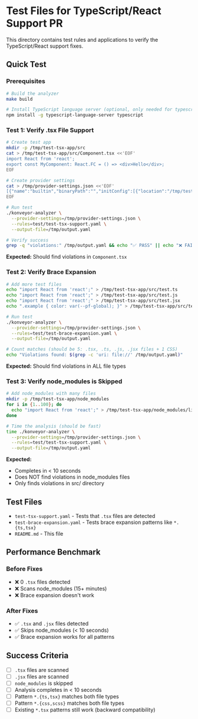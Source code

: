 # Test Files for TypeScript/React Support PR

This directory contains test rules and applications to verify the TypeScript/React support fixes.

## Quick Test

### Prerequisites
```bash
# Build the analyzer
make build

# Install TypeScript language server (optional, only needed for typescript.referenced tests)
npm install -g typescript-language-server typescript
```

### Test 1: Verify .tsx File Support

```bash
# Create test app
mkdir -p /tmp/test-tsx-app/src
cat > /tmp/test-tsx-app/src/Component.tsx <<'EOF'
import React from 'react';
export const MyComponent: React.FC = () => <div>Hello</div>;
EOF

# Create provider settings
cat > /tmp/provider-settings.json <<'EOF'
[{"name":"builtin","binaryPath":"","initConfig":[{"location":"/tmp/test-tsx-app","analysisMode":"full"}]}]
EOF

# Run test
./konveyor-analyzer \
  --provider-settings=/tmp/provider-settings.json \
  --rules=test/test-tsx-support.yaml \
  --output-file=/tmp/output.yaml

# Verify success
grep -q "violations:" /tmp/output.yaml && echo "✅ PASS" || echo "❌ FAIL"
```

**Expected:** Should find violations in `Component.tsx`

### Test 2: Verify Brace Expansion

```bash
# Add more test files
echo "import React from 'react';" > /tmp/test-tsx-app/src/test.ts
echo "import React from 'react';" > /tmp/test-tsx-app/src/test.js
echo "import React from 'react';" > /tmp/test-tsx-app/src/test.jsx
echo ".example { color: var(--pf-global); }" > /tmp/test-tsx-app/src/test.css

# Run test
./konveyor-analyzer \
  --provider-settings=/tmp/provider-settings.json \
  --rules=test/test-brace-expansion.yaml \
  --output-file=/tmp/output.yaml

# Count matches (should be 5: .tsx, .ts, .js, .jsx files + 1 CSS)
echo "Violations found: $(grep -c 'uri: file://' /tmp/output.yaml)"
```

**Expected:** Should find violations in ALL file types

### Test 3: Verify node_modules is Skipped

```bash
# Add node_modules with many files
mkdir -p /tmp/test-tsx-app/node_modules
for i in {1..100}; do
  echo "import React from 'react';" > /tmp/test-tsx-app/node_modules/lib$i.tsx
done

# Time the analysis (should be fast)
time ./konveyor-analyzer \
  --provider-settings=/tmp/provider-settings.json \
  --rules=test/test-tsx-support.yaml \
  --output-file=/tmp/output.yaml
```

**Expected:**
- Completes in < 10 seconds
- Does NOT find violations in node_modules files
- Only finds violations in src/ directory

## Test Files

- `test-tsx-support.yaml` - Tests that `.tsx` files are detected
- `test-brace-expansion.yaml` - Tests brace expansion patterns like `*.{ts,tsx}`
- `README.md` - This file

## Performance Benchmark

### Before Fixes
- ❌ 0 `.tsx` files detected
- ❌ Scans node_modules (15+ minutes)
- ❌ Brace expansion doesn't work

### After Fixes
- ✅ `.tsx` and `.jsx` files detected
- ✅ Skips node_modules (< 10 seconds)
- ✅ Brace expansion works for all patterns

## Success Criteria

- [ ] `.tsx` files are scanned
- [ ] `.jsx` files are scanned
- [ ] `node_modules` is skipped
- [ ] Analysis completes in < 10 seconds
- [ ] Pattern `*.{ts,tsx}` matches both file types
- [ ] Pattern `*.{css,scss}` matches both file types
- [ ] Existing `*.tsx` patterns still work (backward compatibility)
